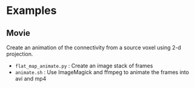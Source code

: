 Examples
========

Movie
-----

Create an animation of the connectivity from a source voxel using 2-d projection.

* `flat_map_animate.py` : Create an image stack of frames
* `animate.sh` : Use ImageMagick and ffmpeg to animate the frames into avi and mp4
